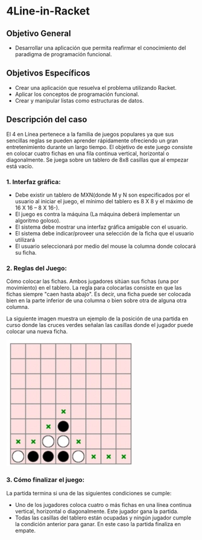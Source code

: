 # 4Line-in-Racket

## Objetivo General
* Desarrollar una aplicación que permita reafirmar el conocimiento del paradigma de programación
funcional.
## Objetivos Específicos
* Crear una aplicación que resuelva el problema utilizando Racket.
* Aplicar los conceptos de programación funcional.
* Crear y manipular listas como estructuras de datos. 

## Descripción del caso
El 4 en Línea pertenece a la familia de juegos populares ya que sus sencillas reglas se pueden aprender
rápidamente ofreciendo un gran entretenimiento durante un largo tiempo. El objetivo de este juego
consiste en colocar cuatro fichas en una fila continua vertical, horizontal o diagonalmente. Se juega
sobre un tablero de 8x8 casillas que al empezar está vacío.
### 1. Interfaz gráfica:
* Debe existir un tablero de MXN(donde M y N son especificados por el usuario al iniciar el
juego, el mínimo del tablero es 8 X 8 y el máximo de 16 X 16 – 8 X 16-).
* El juego es contra la máquina (La máquina deberá implementar un algoritmo goloso).
* El sistema debe mostrar una interfaz gráfica amigable con el usuario.
* El sistema debe indicar/proveer una selección de la ficha que el usuario utilizará
* El usuario seleccionará por medio del mouse la columna donde colocará su ficha.
### 2. Reglas del Juego:
Cómo colocar las fichas. Ambos jugadores sitúan sus fichas (una por movimiento) en el tablero.
La regla para colocarlas consiste en que las fichas siempre "caen hasta abajo". Es decir, una ficha
puede ser colocada bien en la parte inferior de una columna o bien sobre otra de alguna otra
columna. 

La siguiente imagen muestra un ejemplo de la posición de una partida en curso donde
las cruces verdes señalan las casillas donde el jugador puede colocar una nueva ficha.
 
![tablero example](/tablero_example.jpg)

### 3. Cómo finalizar el juego: 
La partida termina si una de las siguientes condiciones se cumple:
* Uno de los jugadores coloca cuatro o más fichas en una línea continua vertical,
horizontal o diagonalmente. Este jugador gana la partida.
* Todas las casillas del tablero están ocupadas y ningún jugador cumple la condición
anterior para ganar. En este caso la partida finaliza en empate.
